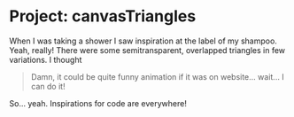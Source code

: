 # Project: canvasTriangles

When I was taking a shower I saw inspiration at the label of my shampoo. Yeah, really!
There were some semitransparent, overlapped triangles in few variations.
I thought
>Damn, it could be quite funny animation if it was on website... wait... I can do it!

So... yeah. Inspirations for code are everywhere!

